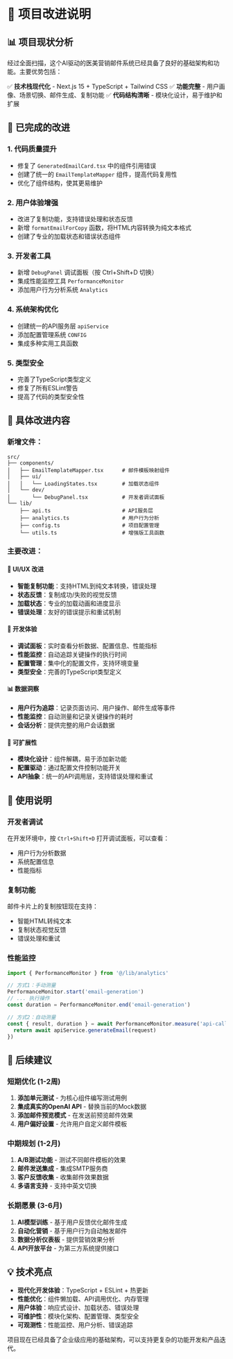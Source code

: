 # 🚀 项目改进说明

## 📊 项目现状分析

经过全面扫描，这个AI驱动的医美营销邮件系统已经具备了良好的基础架构和功能。主要优势包括：

✅ **技术栈现代化** - Next.js 15 + TypeScript + Tailwind CSS
✅ **功能完整** - 用户画像、场景切换、邮件生成、复制功能
✅ **代码结构清晰** - 模块化设计，易于维护和扩展

## 🔧 已完成的改进

### 1. **代码质量提升**
- 修复了 `GeneratedEmailCard.tsx` 中的组件引用错误
- 创建了统一的 `EmailTemplateMapper` 组件，提高代码复用性
- 优化了组件结构，使其更易维护

### 2. **用户体验增强**
- 改进了复制功能，支持错误处理和状态反馈
- 新增 `formatEmailForCopy` 函数，将HTML内容转换为纯文本格式
- 创建了专业的加载状态和错误状态组件

### 3. **开发者工具**
- 新增 `DebugPanel` 调试面板（按 Ctrl+Shift+D 切换）
- 集成性能监控工具 `PerformanceMonitor`
- 添加用户行为分析系统 `Analytics`

### 4. **系统架构优化**
- 创建统一的API服务层 `apiService`
- 添加配置管理系统 `CONFIG`
- 集成多种实用工具函数

### 5. **类型安全**
- 完善了TypeScript类型定义
- 修复了所有ESLint警告
- 提高了代码的类型安全性

## 🎯 具体改进内容

### 新增文件：
```
src/
├── components/
│   ├── EmailTemplateMapper.tsx      # 邮件模板映射组件
│   ├── ui/
│   │   └── LoadingStates.tsx        # 加载状态组件
│   └── dev/
│       └── DebugPanel.tsx           # 开发者调试面板
└── lib/
    ├── api.ts                       # API服务层
    ├── analytics.ts                 # 用户行为分析
    ├── config.ts                    # 项目配置管理
    └── utils.ts                     # 增强版工具函数
```

### 主要改进：

#### 🎨 UI/UX 改进
- **智能复制功能**：支持HTML到纯文本转换，错误处理
- **状态反馈**：复制成功/失败的视觉反馈
- **加载状态**：专业的加载动画和进度显示
- **错误处理**：友好的错误提示和重试机制

#### 🔧 开发体验
- **调试面板**：实时查看分析数据、配置信息、性能指标
- **性能监控**：自动追踪关键操作的执行时间
- **配置管理**：集中化的配置文件，支持环境变量
- **类型安全**：完善的TypeScript类型定义

#### 📊 数据洞察
- **用户行为追踪**：记录页面访问、用户操作、邮件生成等事件
- **性能监控**：自动测量和记录关键操作的耗时
- **会话分析**：提供完整的用户会话数据

#### 🚀 可扩展性
- **模块化设计**：组件解耦，易于添加新功能
- **配置驱动**：通过配置文件控制功能开关
- **API抽象**：统一的API调用层，支持错误处理和重试

## 🎉 使用说明

### 开发者调试
在开发环境中，按 `Ctrl+Shift+D` 打开调试面板，可以查看：
- 用户行为分析数据
- 系统配置信息
- 性能指标

### 复制功能
邮件卡片上的复制按钮现在支持：
- 智能HTML转纯文本
- 复制状态视觉反馈
- 错误处理和重试

### 性能监控
```typescript
import { PerformanceMonitor } from '@/lib/analytics'

// 方式1：手动测量
PerformanceMonitor.start('email-generation')
// ... 执行操作
const duration = PerformanceMonitor.end('email-generation')

// 方式2：自动测量
const { result, duration } = await PerformanceMonitor.measure('api-call', async () => {
  return await apiService.generateEmail(request)
})
```

## 🔮 后续建议

### 短期优化 (1-2周)
1. **添加单元测试** - 为核心组件编写测试用例
2. **集成真实的OpenAI API** - 替换当前的Mock数据
3. **添加邮件预览模式** - 在发送前预览邮件效果
4. **用户偏好设置** - 允许用户自定义邮件模板

### 中期规划 (1-2月)
1. **A/B测试功能** - 测试不同邮件模板的效果
2. **邮件发送集成** - 集成SMTP服务商
3. **客户反馈收集** - 收集邮件效果数据
4. **多语言支持** - 支持中英文切换

### 长期愿景 (3-6月)
1. **AI模型训练** - 基于用户反馈优化邮件生成
2. **自动化营销** - 基于用户行为自动触发邮件
3. **数据分析仪表板** - 提供营销效果分析
4. **API开放平台** - 为第三方系统提供接口

## 💡 技术亮点

- **现代化开发体验**：TypeScript + ESLint + 热更新
- **性能优化**：组件懒加载、API调用优化、内存管理
- **用户体验**：响应式设计、加载状态、错误处理
- **可维护性**：模块化架构、配置管理、类型安全
- **可观测性**：性能监控、用户分析、错误追踪

项目现在已经具备了企业级应用的基础架构，可以支持更复杂的功能开发和产品迭代。

